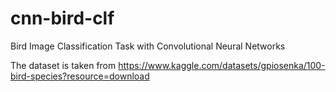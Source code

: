 # cnn-bird-clf
Bird Image Classification Task with Convolutional Neural Networks

The dataset is taken from https://www.kaggle.com/datasets/gpiosenka/100-bird-species?resource=download
